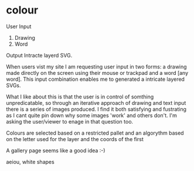 # colour

User Input
1. Drawing
2. Word

Output
Intracte layerd SVG.

When users vist my site I am requesting user input in two forms: a drawing made directly on the screen using their mouse or trackpad and a word [any word]. This input combination enables me to generated a intricate layered SVGs.

What I like about this is that the user is in control of somthing unpredicatable, so through an iterative approach of drawing and text input there is a series of images produced. I find it both satisfying and fustrating as I cant quite pin down why some images 'work' and others don't. I'm asking the user/viewer to enage in that question too. 

Colours are selected based on a restricted pallet and an algorythm based on the letter used for the layer and the coords of the first  

A gallery page seems like a good idea :-)


aeiou, white shapes






